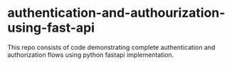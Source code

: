 # authentication-and-authourization-using-fast-api
This repo consists of code demonstrating complete authentication and authorization flows using python fastapi implementation.
